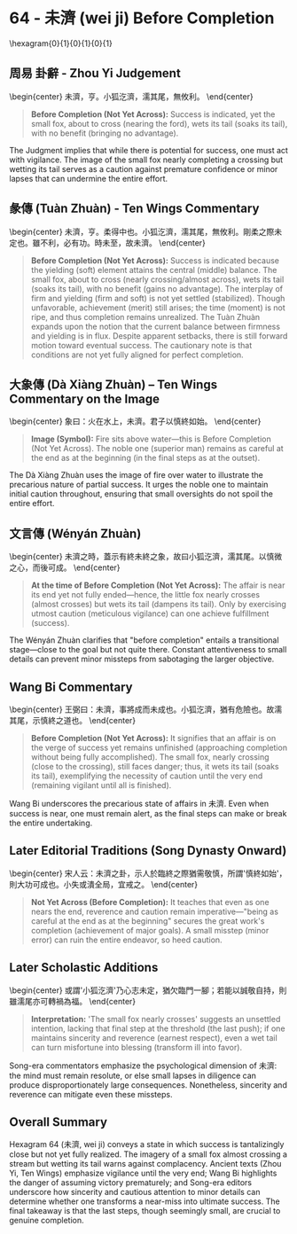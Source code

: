 # 64 - 未濟 (wei ji) Before Completion

\hexagram{0}{1}{0}{1}{0}{1}

## 周易 卦辭 - Zhou Yi Judgement

\begin{center}
未濟，亨。小狐汔濟，濡其尾，無攸利。
\end{center}

> **Before Completion (Not Yet Across):** Success is indicated, yet the small fox, about to cross (nearing the ford), wets its tail (soaks its tail), with no benefit (bringing no advantage).

The Judgment implies that while there is potential for success, one must act with vigilance. The image of the small fox nearly completing a crossing but wetting its tail serves as a caution against premature confidence or minor lapses that can undermine the entire effort.

## 彖傳 (Tuàn Zhuàn) - Ten Wings Commentary

\begin{center}
未濟，亨。柔得中也。小狐汔濟，濡其尾，無攸利。剛柔之際未定也。雖不利，必有功。時未至，故未濟。
\end{center}

> **Before Completion (Not Yet Across):** Success is indicated because the yielding (soft) element attains the central (middle) balance. The small fox, about to cross (nearly crossing/almost across), wets its tail (soaks its tail), with no benefit (gains no advantage). The interplay of firm and yielding (firm and soft) is not yet settled (stabilized). Though unfavorable, achievement (merit) still arises; the time (moment) is not ripe, and thus completion remains unrealized.
The Tuàn Zhuàn expands upon the notion that the current balance between firmness and yielding is in flux. Despite apparent setbacks, there is still forward motion toward eventual success. The cautionary note is that conditions are not yet fully aligned for perfect completion.


## 大象傳 (Dà Xiàng Zhuàn) – Ten Wings Commentary on the Image

\begin{center}
象曰：火在水上，未濟。君子以慎終如始。
\end{center}

> **Image (Symbol):** Fire sits above water—this is Before Completion (Not Yet Across). The noble one (superior man) remains as careful at the end as at the beginning (in the final steps as at the outset).

The Dà Xiàng Zhuàn uses the image of fire over water to illustrate the precarious nature of partial success. It urges the noble one to maintain initial caution throughout, ensuring that small oversights do not spoil the entire effort.

## 文言傳 (Wényán Zhuàn)

\begin{center}
未濟之時，蓋示有終未終之象，故曰小狐汔濟，濡其尾。以慎微之心，而後可成。
\end{center}

> **At the time of Before Completion (Not Yet Across):** The affair is near its end yet not fully ended—hence, the little fox nearly crosses (almost crosses) but wets its tail (dampens its tail). Only by exercising utmost caution (meticulous vigilance) can one achieve fulfillment (success).

The Wényán Zhuàn clarifies that "before completion" entails a transitional stage—close to the goal but not quite there. Constant attentiveness to small details can prevent minor missteps from sabotaging the larger objective.


## Wang Bi Commentary

\begin{center}
王弼曰：未濟，事將成而未成也。小狐汔濟，猶有危險也。故濡其尾，示慎終之道也。
\end{center}

> **Before Completion (Not Yet Across):** It signifies that an affair is on the verge of success yet remains unfinished (approaching completion without being fully accomplished). The small fox, nearly crossing (close to the crossing), still faces danger; thus, it wets its tail (soaks its tail), exemplifying the necessity of caution until the very end (remaining vigilant until all is finished).

Wang Bi underscores the precarious state of affairs in 未濟. Even when success is near, one must remain alert, as the final steps can make or break the entire undertaking.

## Later Editorial Traditions (Song Dynasty Onward)

\begin{center}
宋人云：未濟之卦，示人於臨終之際猶需敬慎，所謂'慎終如始'，則大功可成也。小失或潰全局，宜戒之。
\end{center}

> **Not Yet Across (Before Completion):** It teaches that even as one nears the end, reverence and caution remain imperative—"being as careful at the end as at the beginning" secures the great work's completion (achievement of major goals). A small misstep (minor error) can ruin the entire endeavor, so heed caution.

## Later Scholastic Additions

\begin{center}
或謂'小狐汔濟'乃心志未定，猶欠臨門一腳；若能以誠敬自持，則雖濡尾亦可轉禍為福。
\end{center}

> **Interpretation:** 'The small fox nearly crosses' suggests an unsettled intention, lacking that final step at the threshold (the last push); if one maintains sincerity and reverence (earnest respect), even a wet tail can turn misfortune into blessing (transform ill into favor).

Song-era commentators emphasize the psychological dimension of 未濟: the mind must remain resolute, or else small lapses in diligence can produce disproportionately large consequences. Nonetheless, sincerity and reverence can mitigate even these missteps.

## Overall Summary

Hexagram 64 (未濟, wei ji) conveys a state in which success is tantalizingly close but not yet fully realized. The imagery of a small fox almost crossing a stream but wetting its tail warns against complacency. Ancient texts (Zhou Yi, Ten Wings) emphasize vigilance until the very end; Wang Bi highlights the danger of assuming victory prematurely; and Song-era editors underscore how sincerity and cautious attention to minor details can determine whether one transforms a near-miss into ultimate success. The final takeaway is that the last steps, though seemingly small, are crucial to genuine completion.
